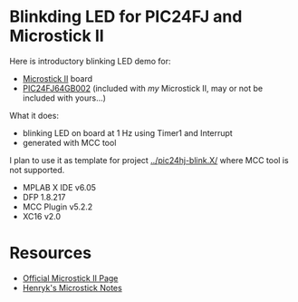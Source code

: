# Blinkding LED for PIC24FJ and Microstick II

Here is introductory blinking LED demo for:
* [Microstick II][Microstick II]  board
* [PIC24FJ64GB002][PIC24FJ64GB002]  (included with *my* Microstick II, may
  or not be included with yours...)

What it does:
* blinking LED on board at 1 Hz using Timer1 and Interrupt
* generated with MCC tool  

I plan to use it as template for
project [../pic24hj-blink.X/](../pic24hj-blink.X/) 
where MCC tool is not supported.

* MPLAB X IDE v6.05
* DFP 1.8.217
* MCC Plugin v5.2.2
* XC16 v2.0


# Resources

* [Official Microstick II Page][Microstick II]
* [Henryk's Microstick Notes](https://github.com/hpaluch/hpaluch.github.io/wiki/Microstick-II-board-notes)

[Microstick II]: https://www.microchip.com/DevelopmentTools/ProductDetails/dm330013-2
[PIC24FJ64GB002]: https://www.microchip.com/en-us/product/PIC24FJ64GB002
